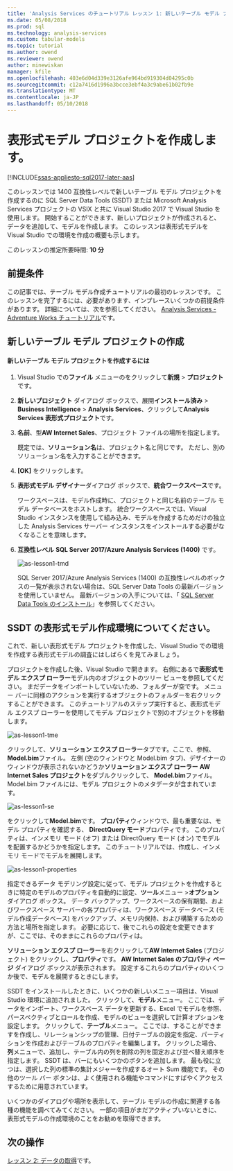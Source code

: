 ```yaml
---
title: 'Analysis Services のチュートリアル レッスン 1: 新しいテーブル モデル プロジェクトを作成 |Microsoft ドキュメント'
ms.date: 05/08/2018
ms.prod: sql
ms.technology: analysis-services
ms.custom: tabular-models
ms.topic: tutorial
ms.author: owend
ms.reviewer: owend
author: minewiskan
manager: kfile
ms.openlocfilehash: 403e6d04d339e3126afe964bd919304d04295c0b
ms.sourcegitcommit: c12a7416d1996a3bcce3ebf4a3c9abe61b02fb9e
ms.translationtype: MT
ms.contentlocale: ja-JP
ms.lasthandoff: 05/10/2018
---
```

# <a name="create-a-tabular-model-project"></a>表形式モデル プロジェクトを作成します。

[!INCLUDE[ssas-appliesto-sql2017-later-aas](../../includes/ssas-appliesto-sql2017-later-aas.md)]

このレッスンでは 1400 互換性レベルで新しいテーブル モデル プロジェクトを作成するのに SQL Server Data Tools (SSDT) または Microsoft Analysis Services プロジェクトの VSIX と共に Visual Studio 2017 で Visual Studio を使用します。 開始することができます、新しいプロジェクトが作成されると、データを追加して、モデルを作成します。 このレッスンは表形式モデルを Visual Studio での環境を作成の概要も示します。  
  
このレッスンの推定所要時間: **10 分**  
  
## <a name="prerequisites"></a>前提条件

この記事では、テーブル モデル作成チュートリアルの最初のレッスンです。 このレッスンを完了するには、必要があります、インプレースいくつかの前提条件があります。 詳細については、次を参照してください。 [Analysis Services - Adventure Works チュートリアル](../tutorial-tabular-1400/as-adventure-works-tutorial.md)です。  
  
## <a name="create-a-new-tabular-model-project"></a>新しいテーブル モデル プロジェクトの作成  
  
#### <a name="to-create-a-new-tabular-model-project"></a>新しいテーブル モデル プロジェクトを作成するには  
  
1.  Visual Studio での**ファイル** メニューのをクリックして**新規** > **プロジェクト**です。  
  
2.  **新しいプロジェクト** ダイアログ ボックスで、展開**インストール済み** > **Business Intelligence** > **Analysis Services**、クリックして**Analysis Services 表形式プロジェクト**です。  
  
3.  **名前**、型**AW Internet Sales**、プロジェクト ファイルの場所を指定します。  
  
    既定では、**ソリューション名**は、プロジェクト名と同じです。 ただし、別のソリューション名を入力することができます。  
  
4.  **[OK]** をクリックします。  
  
5.  **表形式モデル デザイナー**ダイアログ ボックスで、**統合ワークスペース**です。  
  
    ワークスペースは、モデル作成時に、プロジェクトと同じ名前のテーブル モデル データベースをホストします。 統合ワークスペースでは、Visual Studio インスタンスを使用して組み込み、モデルを作成するためだけの独立した Analysis Services サーバー インスタンスをインストールする必要がなくなることを意味します。
      
6.  **互換性レベル** **SQL Server 2017/Azure Analysis Services (1400)** です。   
 
    ![as-lesson1-tmd](../tutorial-tabular-1400/media/as-lesson1-tmd.png)
      
    SQL Server 2017/Azure Analysis Services (1400) の互換性レベルのボックスの一覧が表示されない場合は、SQL Server Data Tools の最新バージョンを使用していません。 最新バージョンの入手については、「 [SQL Server Data Tools のインストール](https://docs.microsoft.com/sql/ssdt/download-sql-server-data-tools-ssdt)」を参照してください。  
      
  
## <a name="understanding-the-ssdt-tabular-model-authoring-environment"></a>SSDT の表形式モデル作成環境についてください。  

これで、新しい表形式モデル プロジェクトを作成した、Visual Studio での環境を作成する表形式モデルの調査にはしばらくを見てみましょう。  
  
プロジェクトを作成した後、Visual Studio で開きます。 右側にあるで**表形式モデル エクスプ ローラー**モデル内のオブジェクトのツリー ビューを参照してください。 まだデータをインポートしていないため、フォルダーが空です。 メニュー バーに同様のアクションを実行するオブジェクトのフォルダーを右クリックすることができます。 このチュートリアルのステップ実行すると、表形式モデル エクスプ ローラーを使用してモデル プロジェクトで別のオブジェクトを移動します。

![as-lesson1-tme](../tutorial-tabular-1400/media/as-lesson1-tme.png)

クリックして、**ソリューション エクスプ ローラー**タブです。ここで、参照、 **Model.bim**ファイル。 左側 (空のウィンドウと Model.bim タブ)、デザイナーのウィンドウが表示されないかどうか**ソリューション エクスプ ローラー** **AW Internet Sales プロジェクト**をダブルクリックして、 **Model.bim**ファイル。 Model.bim ファイルには、モデル プロジェクトのメタデータが含まれています。 

![as-lesson1-se](../tutorial-tabular-1400/media/as-lesson1-se.png)
  
をクリックして**Model.bim**です。 **プロパティ**ウィンドウで、最も重要なは、モデル プロパティを確認する、 **DirectQuery モード**プロパティです。 このプロパティは、インメモリ モード (オフ) または DirectQuery モード (オン) でモデルを配置するかどうかを指定します。 このチュートリアルでは、作成し、インメモリ モードでモデルを展開します。

![as-lesson1-properties](../tutorial-tabular-1400/media/as-lesson1-properties.png)
  
指定できるデータ モデリング設定に従って、モデル プロジェクトを作成するときに特定のモデルのプロパティを自動的に設定、**ツール**メニュー >**オプション** ダイアログ ボックス。 データ バックアップ、ワークスペースの保有期間、およびワークスペース サーバーの各プロパティは、ワークスペース データベース (モデル作成データベース) をバックアップ、メモリ内保持、および構築するための方法と場所を指定します。 必要に応じて、後でこれらの設定を変更できますが、ここでは、そのままにこれらのプロパティは。  

**ソリューション エクスプ ローラー**を右クリックして**AW Internet Sales** (プロジェクト) をクリックし、**プロパティ**です。 **AW Internet Sales のプロパティ ページ** ダイアログ ボックスが表示されます。 設定するこれらのプロパティのいくつか後で、モデルを展開するときにします。  
  
SSDT をインストールしたときに、いくつかの新しいメニュー項目は、Visual Studio 環境に追加されました。 クリックして、**モデル**メニュー。 ここでは、データをインポート、ワークスペース データを更新する、Excel でモデルを参照、パースペクティブとロールを作成、モデルのビューを選択して計算オプションを設定します。 クリックして、**テーブル**メニュー。 ここでは、することができますを作成し、リレーションシップの管理、日付テーブルの設定を指定、パーティションを作成およびテーブルのプロパティを編集します。 クリックした場合、**列**メニューで、追加し、テーブル内の列を削除の列を固定および並べ替え順序を指定します。 SSDT は、バーにもいくつかのボタンを追加します。 最も役に立つは、選択した列の標準の集計メジャーを作成するオート Sum 機能です。 その他のツール バー ボタンは、よく使用される機能やコマンドにすばやくアクセスするために用意されています。  
  
いくつかのダイアログや場所を表示して、テーブル モデルの作成に関連する各種の機能を調べてみてください。 一部の項目がまだアクティブいないときに、表形式モデルの作成環境のことをお勧めを取得できます。  
  

## <a name="whats-next"></a>次の操作

[レッスン 2: データの取得](../tutorial-tabular-1400/as-lesson-2-get-data.md)です。

  
  
  
